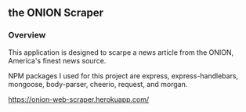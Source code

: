 ## the ONION Scraper

### Overview

This application is designed to scarpe a news article from the ONION, America's finest news source. 

NPM packages I used for this project are express, express-handlebars, mongoose, body-parser, cheerio, request, and morgan.

https://onion-web-scraper.herokuapp.com/
